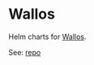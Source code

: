 # Wallos

Helm charts for [Wallos](https://wallosapp.com/).

See: [repo](https://kayaman.github.io/kayaman/wallos/)
